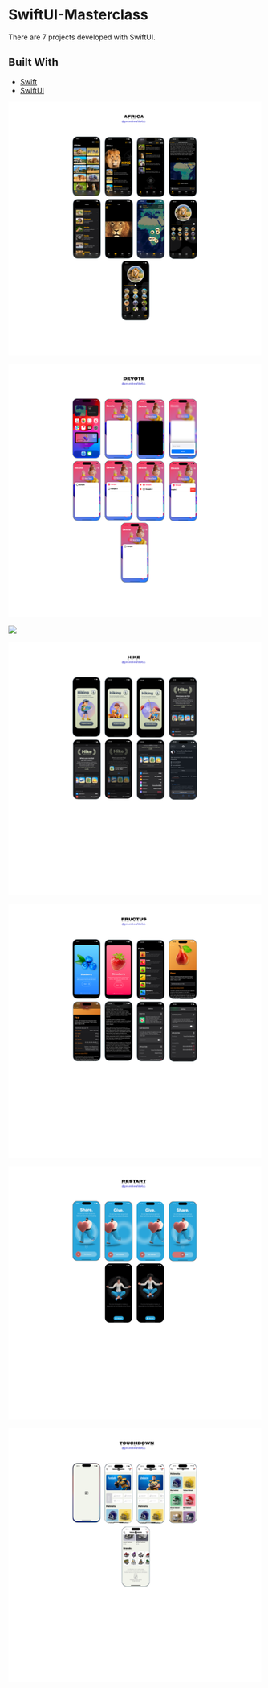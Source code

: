 # SwiftUI-Masterclass
There are 7 projects developed with SwiftUI.

## Built With

- [Swift](https://developer.apple.com/swift/)
- [SwiftUI](https://developer.apple.com/xcode/swiftui/)

<p>
  <img src="preview/Africa.png"/>
</p>

<p>
  <img src="preview/Devote.png"/>
</p>

<p>
  <img src="preview/Pinch.png"/>
</p>

<p>
  <img src="preview/Hike.png"/>
</p>

<p>
  <img src="preview/Fructus.png"/>
</p>

<p>
  <img src="preview/Restart.png"/>
</p>

<p>
  <img src="preview/TouchDown.png"/>
</p>
